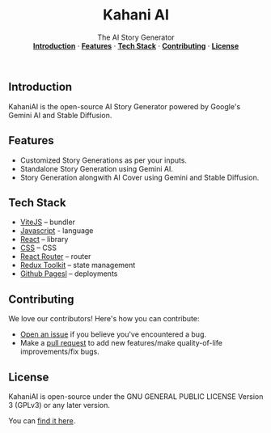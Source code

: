 <h1 align="center">Kahani AI</h1>
<p align="center">
    The AI Story Generator
    <br />
    <a href="#introduction"><strong>Introduction</strong></a> ·
    <a href="#features"><strong>Features</strong></a> ·
    <a href="#tech-stack"><strong>Tech Stack</strong></a> ·
    <a href="#contributing"><strong>Contributing</strong></a>  ·
    <a href="#license"><strong>License</strong></a>
</p>

<p align="center">
<!-- for Badges -->
</p>

<br/>

## Introduction

KahaniAI is the open-source AI Story Generator powered by Google's Gemini AI and Stable Diffusion.

## Features

- Customized Story Generations as per your inputs.
- Standalone Story Generation using Gemini AI.
- Story Generation alongwith AI Cover using Gemini and Stable Diffusion.

## Tech Stack

- [ViteJS](https://vitejs.dev/) – bundler
- [Javascript](https://ecma-international.org/publications-and-standards/standards/ecma-262/) - language
- [React](https://react.dev/) – library
- [CSS](https://www.w3.org/TR/CSS/#css) – CSS
- [React Router](https://reactrouter.com/en/main) – router
- [Redux Toolkit](https://redux-toolkit.js.org/) – state management
- [Github Pagesl](https://pages.github.com/) – deployments

## Contributing

We love our contributors! Here's how you can contribute:

- [Open an issue](https://github.com/AbhinavTheDev/KAI/issues) if you believe you've encountered a bug.
- Make a [pull request](https://github.com/AbhinavTheDev/KAI/pulls) to add new features/make quality-of-life improvements/fix bugs.

## License

KahaniAI is open-source under the GNU GENERAL PUBLIC LICENSE Version 3 (GPLv3) or any later version.

You can [find it here](https://github.com/abhinavthedev/KAI/LICENSE.md).
